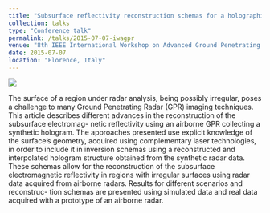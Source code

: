 ```yaml
---
title: "Subsurface reflectivity reconstruction schemas for a holographic airborne GPR using surface geometry data."
collection: talks
type: "Conference talk"
permalink: /talks/2015-07-07-iwagpr
venue: "8th IEEE International Workshop on Advanced Ground Penetrating Radar (IWAGPR)"
date: 2015-07-07
location: "Florence, Italy"
---
```


<img src="{{site.baseurl}}/images/talks/2015_iwagpr.jpg">

The surface of a region under radar analysis, being possibly irregular, poses a challenge to many Ground Penetrating Radar (GPR) imaging techniques. This article describes different advances in the reconstruction of the subsurface electromag- netic reflectivity using an airborne GPR collecting a synthetic hologram. The approaches presented use explicit knowledge of the surface’s geometry, acquired using complementary laser technologies, in order to include it in inversion schemas using a reconstructed and interpolated hologram structure obtained from the synthetic radar data. These schemas allow for the reconstruction of the subsurface electromagnetic reflectivity in regions with irregular surfaces using radar data acquired from airborne radars. Results for different scenarios and reconstruc- tion schemas are presented using simulated data and real data acquired with a prototype of an airborne radar.
